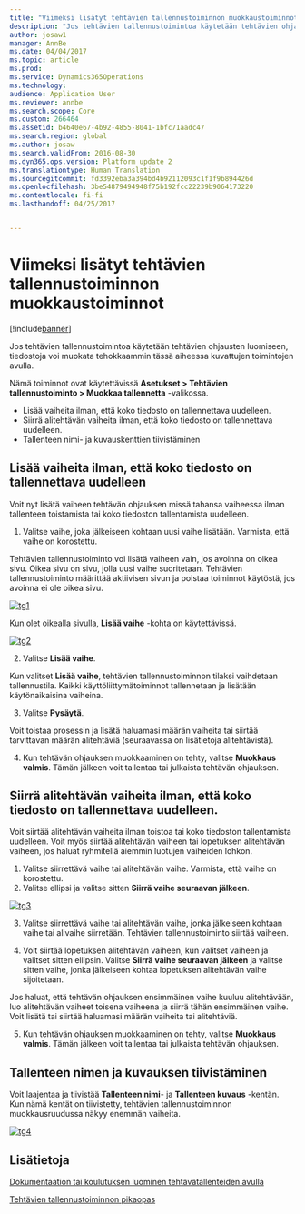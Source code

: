 ```yaml
---
title: "Viimeksi lisätyt tehtävien tallennustoiminnon muokkaustoiminnot"
description: "Jos tehtävien tallennustoimintoa käytetään tehtävien ohjausten luomiseen, tiedostoja voi muokata tehokkaammin tässä aiheessa kuvattujen toimintojen avulla."
author: josaw1
manager: AnnBe
ms.date: 04/04/2017
ms.topic: article
ms.prod: 
ms.service: Dynamics365Operations
ms.technology: 
audience: Application User
ms.reviewer: annbe
ms.search.scope: Core
ms.custom: 266464
ms.assetid: b4640e67-4b92-4855-8041-1bfc71aadc47
ms.search.region: global
ms.author: josaw
ms.search.validFrom: 2016-08-30
ms.dyn365.ops.version: Platform update 2
ms.translationtype: Human Translation
ms.sourcegitcommit: fd3392eba3a394bd4b92112093c1f1f9b894426d
ms.openlocfilehash: 3be54879494948f75b192fcc22239b9064173220
ms.contentlocale: fi-fi
ms.lasthandoff: 04/25/2017


---
```


# <a name="recently-added-editing-features-in-task-recorder"></a>Viimeksi lisätyt tehtävien tallennustoiminnon muokkaustoiminnot

[!include[banner](../includes/banner.md)]


Jos tehtävien tallennustoimintoa käytetään tehtävien ohjausten luomiseen, tiedostoja voi muokata tehokkaammin tässä aiheessa kuvattujen toimintojen avulla.

Nämä toiminnot ovat käytettävissä **Asetukset &gt; Tehtävien tallennustoiminto &gt; Muokkaa tallennetta** -valikossa.

-   Lisää vaiheita ilman, että koko tiedosto on tallennettava uudelleen.
-   Siirrä alitehtävän vaiheita ilman, että koko tiedosto on tallennettava uudelleen.
-   Tallenteen nimi- ja kuvauskenttien tiivistäminen

## <a name="insert-steps-without-rerecording-the-entire-file"></a>Lisää vaiheita ilman, että koko tiedosto on tallennettava uudelleen
Voit nyt lisätä vaiheen tehtävän ohjauksen missä tahansa vaiheessa ilman tallenteen toistamista tai koko tiedoston tallentamista uudelleen.

1.  Valitse vaihe, joka jälkeiseen kohtaan uusi vaihe lisätään. Varmista, että vaihe on korostettu.

Tehtävien tallennustoiminto voi lisätä vaiheen vain, jos avoinna on oikea sivu. Oikea sivu on sivu, jolla uusi vaihe suoritetaan. Tehtävien tallennustoiminto määrittää aktiivisen sivun ja poistaa toiminnot käytöstä, jos avoinna ei ole oikea sivu. 

[![tg1](./media/tg1.png)](./media/tg1.png) 


Kun olet oikealla sivulla, **Lisää vaihe** -kohta on käytettävissä.

[![tg2](./media/tg2-231x300.png)](./media/tg2.png)

2. Valitse **Lisää vaihe**.

Kun valitset **Lisää vaihe**, tehtävien tallennustoiminnon tilaksi vaihdetaan tallennustila. Kaikki käyttöliittymätoiminnot tallennetaan ja lisätään käytönaikaisina vaiheina.

3. Valitse **Pysäytä**.

Voit toistaa prosessin ja lisätä haluamasi määrän vaiheita tai siirtää tarvittavan määrän alitehtäviä (seuraavassa on lisätietoja alitehtävistä).

4. Kun tehtävän ohjauksen muokkaaminen on tehty, valitse **Muokkaus valmis**. Tämän jälkeen voit tallentaa tai julkaista tehtävän ohjauksen.

## <a name="move-steps-under-a-subtask-without-rerecording-the-entire-file"></a>Siirrä alitehtävän vaiheita ilman, että koko tiedosto on tallennettava uudelleen.
Voit siirtää alitehtävän vaiheita ilman toistoa tai koko tiedoston tallentamista uudelleen. Voit myös siirtää alitehtävän vaiheen tai lopetuksen alitehtävän vaiheen, jos haluat ryhmitellä aiemmin luotujen vaiheiden lohkon.

1.  Valitse siirrettävä vaihe tai alitehtävän vaihe. Varmista, että vaihe on korostettu.
2.  Valitse ellipsi ja valitse sitten **Siirrä vaihe seuraavan jälkeen**.

[![tg3](./media/tg3.png)](./media/tg3.png)

3. Valitse siirrettävä vaihe tai alitehtävän vaihe, jonka jälkeiseen kohtaan vaihe tai alivaihe siirretään. Tehtävien tallennustoiminto siirtää vaiheen.

4. Voit siirtää lopetuksen alitehtävän vaiheen, kun valitset vaiheen ja valitset sitten ellipsin. Valitse **Siirrä vaihe seuraavan jälkeen** ja valitse sitten vaihe, jonka jälkeiseen kohtaa lopetuksen alitehtävän vaihe sijoitetaan.

Jos haluat, että tehtävän ohjauksen ensimmäinen vaihe kuuluu alitehtävään, luo alitehtävän vaiheet toisena vaiheena ja siirrä tähän ensimmäinen vaihe. Voit lisätä tai siirtää haluamasi määrän vaiheita tai alitehtäviä.

5. Kun tehtävän ohjauksen muokkaaminen on tehty, valitse **Muokkaus valmis**. Tämän jälkeen voit tallentaa tai julkaista tehtävän ohjauksen.

## <a name="collapse-recording-name-and-description"></a>Tallenteen nimen ja kuvauksen tiivistäminen
Voit laajentaa ja tiivistää **Tallenteen nimi**- ja **Tallenteen kuvaus** -kentän. Kun nämä kentät on tiivistetty, tehtävien tallennustoiminnon muokkausruudussa näkyy enemmän vaiheita. 

[![tg4](./media/tg4-300x252.png)](./media/tg4.png)  

<a name="see-also"></a>Lisätietoja
--------

[Dokumentaation tai koulutuksen luominen tehtävätallenteiden avulla](/dynamics365/operations/dev-itpro/user-interface/task-recorder)

[Tehtävien tallennustoiminnon pikaopas](/dynamics365/operations/dev-itpro/user-interface/task-recorder-quick-reference)




